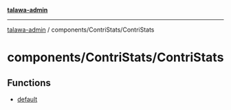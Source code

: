 [**talawa-admin**](../../../README.md)

***

[talawa-admin](../../../README.md) / components/ContriStats/ContriStats

# components/ContriStats/ContriStats

## Functions

- [default](functions/default.md)
